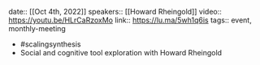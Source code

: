 date:: [[Oct 4th, 2022]] 
speakers:: [[Howard Rheingold]] 
video:: https://youtu.be/HLrCaRzoxMo
link:: https://lu.ma/5wh1q6is
tags:: event, monthly-meeting

- #scalingsynthesis
- Social and cognitive tool exploration with Howard Rheingold